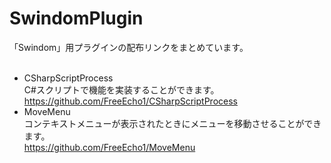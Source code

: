 # SwindomPlugin
「Swindom」用プラグインの配布リンクをまとめています。<br>
<br>
 - CSharpScriptProcess<br>
C#スクリプトで機能を実装することができます。<br>
<a href="https://github.com/FreeEcho1/CSharpScriptProcess">https://github.com/FreeEcho1/CSharpScriptProcess</a>
 - MoveMenu<br>
コンテキストメニューが表示されたときにメニューを移動させることができます。<br>
<a href="https://github.com/FreeEcho1/MoveMenu">https://github.com/FreeEcho1/MoveMenu</a>
